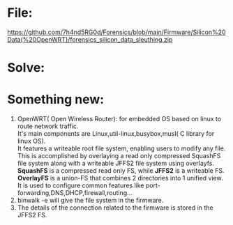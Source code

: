 # File:
https://github.com/7h4nd5RG0d/Forensics/blob/main/Firmware/Silicon%20Data(%20OpenWRT)/forensics_silicon_data_sleuthing.zip

# Solve:

  
# Something new:
1) OpenWRT( Open Wireless Router): for embedded OS based on linux to route network traffic.  
   It's main components are Linux,util-linux,busybox,musl( C library for linux OS).  
   It features a writeable root file system, enabling users to modify any file.  
   This is accomplished by overlaying a read only compressed SquashFS file system along with a writeable JFFS2 file system using overlayfs.  
   **SquashFS** is a compressed read only FS, while **JFFS2** is a writeable FS.  
   **OverlayFS** is a union-FS that combines 2 directories into 1 unified view.  
   It is used to configure common features like port-forwarding,DNS,DHCP,firewall,routing...
2) binwalk -e <firmware> will give the file system in the firmware.
3) The details of the connection related to the firmware is stored in the JFFS2 FS.

